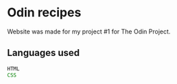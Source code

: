 # Odin recipes

Website was made for my project #1 for The Odin Project.

## Languages used

```js
HTML
CSS
```